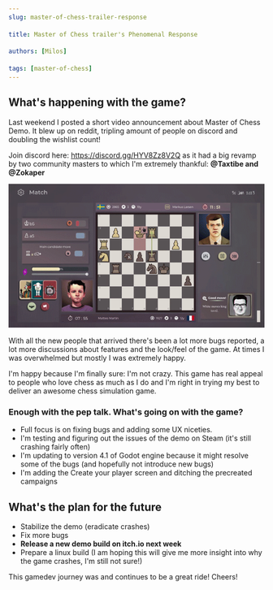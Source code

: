 ```yaml
---
slug: master-of-chess-trailer-response

title: Master of Chess trailer's Phenomenal Response

authors: [Milos]

tags: [master-of-chess]
---
```


## What's happening with the game?

Last weekend I posted a short video announcement about Master of Chess Demo. It blew up on reddit, tripling amount of people on discord and doubling the wishlist count! 

Join discord here: https://discord.gg/HYV8Zz8V2Q as it had a big revamp by two community masters to which I'm extremely thankful:  **@Taxtibe and @Zokaper**

![Master of Chess screens](./screens.gif)

With all the new people that arrived there's been a lot more bugs reported, a lot more discussions about features and the look/feel of the game. At times I was overwhelmed but mostly I was extremely happy. 

I'm happy because I'm finally sure: I'm not crazy. This game has real appeal to people who love chess as much as I do and I'm right in trying my best to deliver an awesome chess simulation game.

### Enough with the pep talk. What's going on with the game? 

- Full focus is on fixing bugs and adding some UX niceties.
- I'm testing and figuring out the issues of the demo on Steam (it's still crashing fairly often)
- I'm updating to version 4.1 of Godot engine because it might resolve some of the bugs (and hopefully not introduce new bugs)
- I'm adding the Create your player screen and ditching the precreated campaigns


## What's the plan for the future
- Stabilize the demo (eradicate crashes)
- Fix more bugs
- **Release a new demo build on itch.io next week**
- Prepare a linux build (I am hoping this will give me more insight into why the game crashes, I'm still not sure!)

This gamedev journey was and continues to be a great ride! Cheers!